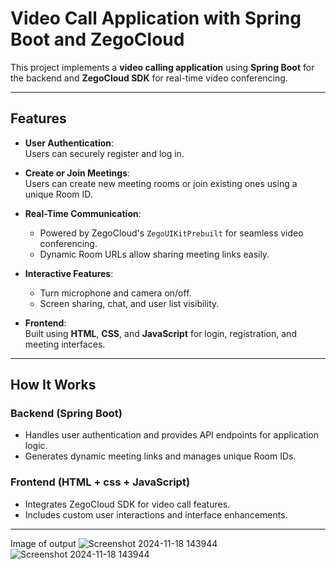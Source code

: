 # Video Call Application with Spring Boot and ZegoCloud

This project implements a **video calling application** using **Spring Boot** for the backend and **ZegoCloud SDK** for real-time video conferencing. 

---

## Features

- **User Authentication**:  
  Users can securely register and log in.

- **Create or Join Meetings**:  
  Users can create new meeting rooms or join existing ones using a unique Room ID.

- **Real-Time Communication**:  
  - Powered by ZegoCloud's `ZegoUIKitPrebuilt` for seamless video conferencing.
  - Dynamic Room URLs allow sharing meeting links easily.

- **Interactive Features**:  
  - Turn microphone and camera on/off.
  - Screen sharing, chat, and user list visibility.
  
- **Frontend**:  
  Built using **HTML**, **CSS**, and **JavaScript** for login, registration, and meeting interfaces.

---

## How It Works

### Backend (Spring Boot)
- Handles user authentication and provides API endpoints for application logic.
- Generates dynamic meeting links and manages unique Room IDs.

### Frontend (HTML + css + JavaScript)
- Integrates ZegoCloud SDK for video call features.
- Includes custom user interactions and interface enhancements.

---
Image of output
![Screenshot 2024-11-18 143944](https://github.com/user-attachments/assets/2e6b2027-451c-4199-8665-e2e6a0f52386)
![Screenshot 2024-11-18 143944](https://github.com/user-attachments/assets/c5116cae-afc4-4410-980b-b5c879e48f55)


